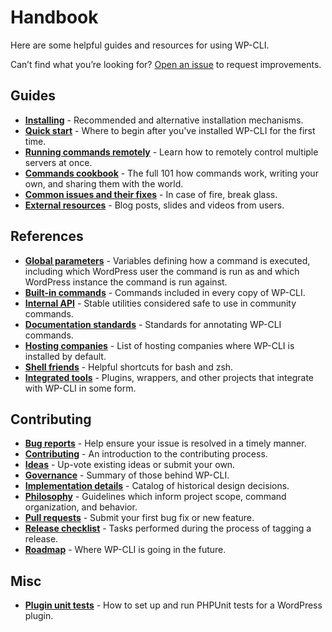 # Handbook

Here are some helpful guides and resources for using WP-CLI.

Can’t find what you’re looking for? [Open an issue](https://github.com/wp-cli/handbook/issues) to request improvements.

## Guides

* **[Installing](installing.md)** - Recommended and alternative installation mechanisms.
* **[Quick start](quick-start.md)** - Where to begin after you've installed WP-CLI for the first time.
* **[Running commands remotely](running-commands-remotely.md)** - Learn how to remotely control multiple servers at once. 
* **[Commands cookbook](commands-cookbook.md)** - The full 101 how commands work, writing your own, and sharing them with the world.
* **[Common issues and their fixes](common-issues.md)** - In case of fire, break glass.
* **[External resources](external-resources.md)** - Blog posts, slides and videos from users.

## References

* **[Global parameters](config.md)** - Variables defining how a command is executed, including which WordPress user the command is run as and which WordPress instance the command is run against.
* **[Built-in commands](https://developer.wordpress.org/cli/commands/)** - Commands included in every copy of WP-CLI.
* **[Internal API](internal-api.md)** - Stable utilities considered safe to use in community commands.
* **[Documentation standards](documentation-standards.md)** - Standards for annotating WP-CLI commands.
* **[Hosting companies](hosting-companies.md)** - List of hosting companies where WP-CLI is installed by default.
* **[Shell friends](shell-friends.md)** - Helpful shortcuts for bash and zsh.
* **[Integrated tools](tools.md)** - Plugins, wrappers, and other projects that integrate with WP-CLI in some form.

## Contributing

* **[Bug reports](bug-reports.md)** - Help ensure your issue is resolved in a timely manner.
* **[Contributing](contributing.md)** - An introduction to the contributing process.
* **[Ideas](https://github.com/wp-cli/ideas)** - Up-vote existing ideas or submit your own.
* **[Governance](governance.md)** - Summary of those behind WP-CLI.
* **[Implementation details](implementation-details.md)** - Catalog of historical design decisions.
* **[Philosophy](philosophy.md)** - Guidelines which inform project scope, command organization, and behavior.
* **[Pull requests](pull-requests.md)** - Submit your first bug fix or new feature.
* **[Release checklist](release-checklist.md)** - Tasks performed during the process of tagging a release.
* **[Roadmap](roadmap.md)** - Where WP-CLI is going in the future.

## Misc

* **[Plugin unit tests](plugin-unit-tests.md)** - How to set up and run PHPUnit tests for a WordPress plugin.
